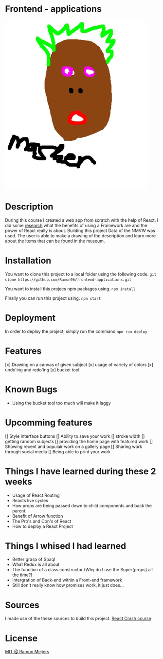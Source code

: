 # Frontend - applications
![alt text](https://github.com/Ramon96/frontend-applications/blob/master/documentation/img/mask.jpg?raw=true "Sister's artwork")

# Description
During this course I created a web app from scratch with the help of React. I did some [research](https://github.com/Ramon96/frontend-applications/wiki) what the benefits of using a Framework are and the power of React really is about. Building this project Data of the NMVW was used. The user is able to make a drawing of the description and learn more about the items that can be found in the museum.

# Installation
You want to clone this project to a local folder using the following code. 
`git clone https://github.com/Ramon96/frontend-applications.git`

You want to install this projecs npm packages using.
`npm install` 

Finally you can run this project using.
`npm start`

# Deployment
In order to deploy the project, simply run the  command `npm run deploy`

# Features
[x] Drawing on a canvas of given subject
[x] usage of variety of colors
[x] undo'ing and redo'ing
[x] bucket tool

# Known Bugs 
 * Using the bucket tool too much will make it laggy
 
# Upcomming features
[] Style Interface buttons
[] Ability to save your work
[] stroke width
[] getting random subjects
[] providing the home page with featured work
[] Showing recent and populair work on a gallery page
[] Sharing work through social media
[] Being able to print your work

# Things I have learned during these 2 weeks
 * Usage of React Routing 
 * Reacts live cycles
 * How props are being passed down to child components and back the parent.
 * Benefit of Arrow function
 * The Pro's and Con's of React
 * How to deploy a React Project
 
# Things I whised I had learned
 * Better grasp of Spaql
 * What Redux is all about
 * The function of a class constructor (Why do I use the Super(props) all the time?)
 * Intergration of Back-end within a Front-end framework
 * Still don't really know how promises work, it just does...

# Sources
I made use of the these sources to build this project.
[React Crash course](https://www.youtube.com/watch?v=sBws8MSXN7A)

# License
[MIT @ Ramon Meijers](https://github.com/Ramon96/frontend-applications/blob/master/LICENSE)

